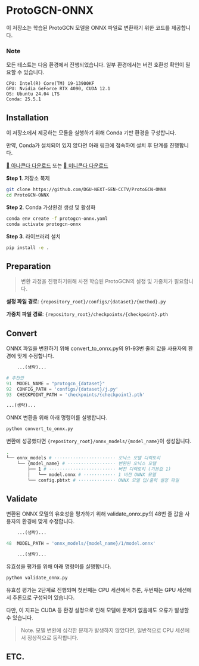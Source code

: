 # ProtoGCN-ONNX

이 저장소는 학습된 ProtoGCN 모델을 ONNX 파일로 변환하기 위한 코드를 제공합니다.

### Note

모든 테스트는 다음 환경에서 진행되었습니다. 일부 환경에서는 버전 호환성 확인이 필요할 수 있습니다.

    CPU: Intel(R) Core(TM) i9-13900KF
    GPU: Nvidia GeForce RTX 4090, CUDA 12.1
    OS: Ubuntu 24.04 LTS
    Conda: 25.5.1

## Installation

이 저장소에서 제공하는 모듈을 실행하기 위해 Conda 기반 환경을 구성합니다.

만약, Conda가 설치되어 있지 않다면 아래 링크에 접속하여 설치 후 단계를 진행합니다.

[🔗 아나콘다 다운로드](https://www.anaconda.com/download/success) 또는 [🔗 미니콘다 다운로드](https://www.anaconda.com/docs/getting-started/miniconda/main)

**Step 1**. 저장소 복제

```bash
git clone https://github.com/DGU-NEXT-GEN-CCTV/ProtoGCN-ONNX
cd ProtoGCN-ONNX

```

**Step 2**. Conda 가상환경 생성 및 활성화

```bash
conda env create -f protogcn-onnx.yaml
conda activate protogcn-onnx
```

**Step 3**. 라이브러리 설치

```bash
pip install -e .
```

## Preparation

> 변환 과정을 진행하기위해 사전 학습된 ProtoGCN의 설정 및 가중치가 필요합니다.

**설정 파일 경로**: `{repository_root}/configs/{dataset}/{method}.py`

**가중치 파일 경로**: `{repository_root}/checkpoints/{checkpoint}.pth`

## Convert

ONNX 파일을 변환하기 위해 convert_to_onnx.py의 91-93번 줄의 값을 사용자의 환경에 맞게 수정합니다.

```python
    ...(생략)...

# 추천안
91  MODEL_NAME = "protogcn_{dataset}"
92  CONFIG_PATH = 'configs/{dataset}/j.py'
93  CHECKPOINT_PATH = 'checkpoints/{checkpoint}.pth'

...(생략)...
```

ONNX 변환을 위해 아래 명령어를 실행합니다.

```bash
python convert_to_onnx.py
```

변환에 성공했다면 `{repository_root}/onnx_models/{model_name}`이 생성됩니다.

```bash
.
└── onnx_models # ······················· 오닉스 모델 디렉토리
    └── {model_name} # ·················· 변환된 오닉스 모델
        ├── 1 # ························· 버전 디렉토리 (기본값 1)
        │   └── model.onnx # ············ 1 버전 ONNX 모델
        └── config.pbtxt # ·············· ONNX 모델 입/출력 설정 파일
```

## Validate

변환된 ONNX 모델의 유효성을 평가하기 위해 validate_onnx.py의 48번 줄 값을 사용자의 환경에 맞게 수정합니다.

```python
    ...(생략)...

48  MODEL_PATH = 'onnx_models/{model_name}/1/model.onnx'

    ...(생략)...
```
유효성을 평가를 위해 아래 명령어를 실행합니다.
```bash
python validate_onnx.py
```

유효성 평가는 2단계로 진행되며 첫번째는 CPU 세션에서 추론, 두번째는 GPU 세션에서 추론으로 구성되어 있습니다.

다만, 이 지표는 CUDA 등 환경 설정으로 인해 모델에 문제가 없음에도 오류가 발생할 수 있습니다.

> Note. 모델 변환에 심각한 문제가 발생하지 않았다면, 일반적으로 CPU 세션에서 정상적으로 동작합니다.

## ETC.

